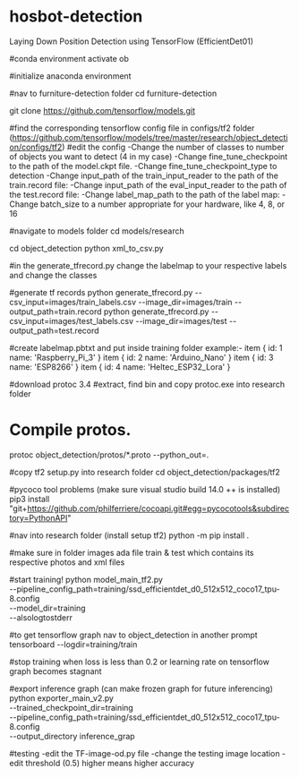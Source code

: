 # hosbot-detection
Laying Down Position Detection using TensorFlow (EfficientDet01)


#conda environment
activate ob

#initialize anaconda environment


#nav to furniture-detection folder
cd furniture-detection

git clone https://github.com/tensorflow/models.git

#find the corresponding tensorflow config file in configs/tf2 folder (https://github.com/tensorflow/models/tree/master/research/object_detection/configs/tf2)
#edit the config 
-Change the number of classes to number of objects you want to detect (4 in my case)
-Change fine_tune_checkpoint to the path of the model.ckpt file.
-Change fine_tune_checkpoint_type to detection
-Change input_path of the train_input_reader to the path of the train.record file:
-Change input_path of the eval_input_reader to the path of the test.record file:
-Change label_map_path to the path of the label map:
-Change batch_size to a number appropriate for your hardware, like 4, 8, or 16

#navigate to models folder
cd models/research

cd object_detection
python xml_to_csv.py

#in the generate_tfrecord.py change the labelmap to your respective labels and change the classes

#generate tf records
python generate_tfrecord.py --csv_input=images/train_labels.csv --image_dir=images/train --output_path=train.record
python generate_tfrecord.py --csv_input=images/test_labels.csv --image_dir=images/test --output_path=test.record

#create labelmap.pbtxt and put inside training folder
example:-
item {
    id: 1
    name: 'Raspberry_Pi_3'
}
item {
    id: 2
    name: 'Arduino_Nano'
}
item {
    id: 3
    name: 'ESP8266'
}
item {
    id: 4
    name: 'Heltec_ESP32_Lora'
}

#download protoc 3.4
#extract, find bin and copy protoc.exe into research folder

# Compile protos.
protoc object_detection/protos/*.proto --python_out=.

#copy tf2 setup.py into research folder
cd object_detection/packages/tf2

#pycoco tool problems (make sure visual studio build 14.0 ++ is installed)
pip3 install "git+https://github.com/philferriere/cocoapi.git#egg=pycocotools&subdirectory=PythonAPI"

#nav into research folder (install setup tf2)
python -m pip install .

#make sure in folder images ada file train & test which contains its respective photos and xml files


#start training!
python model_main_tf2.py \
    --pipeline_config_path=training/ssd_efficientdet_d0_512x512_coco17_tpu-8.config \
    --model_dir=training \
    --alsologtostderr

#to get tensorflow graph nav to object_detection in another prompt
tensorboard --logdir=training/train

#stop training when loss is less than 0.2 or learning rate on tensorflow graph becomes stagnant 

#export inference graph (can make frozen graph for future inferencing)
python exporter_main_v2.py \
    --trained_checkpoint_dir=training \
    --pipeline_config_path=training/ssd_efficientdet_d0_512x512_coco17_tpu-8.config \
    --output_directory inference_grap
    
#testing
-edit the TF-image-od.py file 
-change the testing image location 
-edit threshold (0.5) higher means higher accuracy

